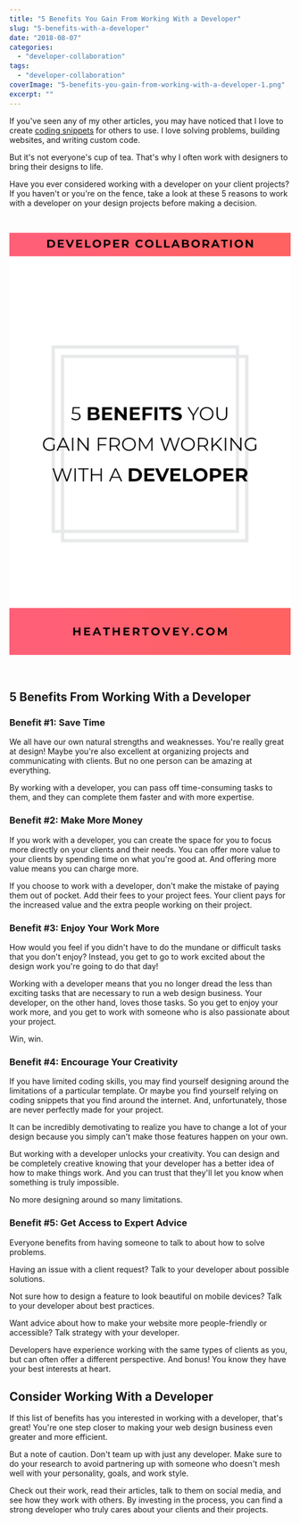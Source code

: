 ```yaml
---
title: "5 Benefits You Gain From Working With a Developer"
slug: "5-benefits-with-a-developer"
date: "2018-08-07"
categories: 
  - "developer-collaboration"
tags: 
  - "developer-collaboration"
coverImage: "5-benefits-you-gain-from-working-with-a-developer-1.png"
excerpt: ""
---
```


If you've seen any of my other articles, you may have noticed that I love to create [coding snippets](/blog?tag=code%20snippets) for others to use. I love solving problems, building websites, and writing custom code.

But it's not everyone's cup of tea. That's why I often work with designers to bring their designs to life.

Have you ever considered working with a developer on your client projects? If you haven't or you're on the fence, take a look at these 5 reasons to work with a developer on your design projects before making a decision.

  

![ 5 Incredible Benefits You Gain From Working With a Developer ](./images/5-benefits-you-gain-from-working-with-a-developer.png)

  

## 5 Benefits From Working With a Developer

### Benefit #1: Save Time

We all have our own natural strengths and weaknesses. You're really great at design! Maybe you're also excellent at organizing projects and communicating with clients. But no one person can be amazing at everything.

By working with a developer, you can pass off time-consuming tasks to them, and they can complete them faster and with more expertise.

### Benefit #2: Make More Money

If you work with a developer, you can create the space for you to focus more directly on your clients and their needs. You can offer more value to your clients by spending time on what you're good at. And offering more value means you can charge more.

If you choose to work with a developer, don't make the mistake of paying them out of pocket. Add their fees to your project fees. Your client pays for the increased value and the extra people working on their project.

### Benefit #3: Enjoy Your Work More

How would you feel if you didn't have to do the mundane or difficult tasks that you don't enjoy? Instead, you get to go to work excited about the design work you're going to do that day!

Working with a developer means that you no longer dread the less than exciting tasks that are necessary to run a web design business. Your developer, on the other hand, loves those tasks. So you get to enjoy your work more, and you get to work with someone who is also passionate about your project.

Win, win.

### Benefit #4: Encourage Your Creativity

If you have limited coding skills, you may find yourself designing around the limitations of a particular template. Or maybe you find yourself relying on coding snippets that you find around the internet. And, unfortunately, those are never perfectly made for your project.

It can be incredibly demotivating to realize you have to change a lot of your design because you simply can't make those features happen on your own.

But working with a developer unlocks your creativity. You can design and be completely creative knowing that your developer has a better idea of how to make things work. And you can trust that they'll let you know when something is truly impossible.

No more designing around so many limitations.

### Benefit #5: Get Access to Expert Advice

Everyone benefits from having someone to talk to about how to solve problems.

Having an issue with a client request? Talk to your developer about possible solutions.

Not sure how to design a feature to look beautiful on mobile devices? Talk to your developer about best practices.

Want advice about how to make your website more people-friendly or accessible? Talk strategy with your developer.

Developers have experience working with the same types of clients as you, but can often offer a different perspective. And bonus! You know they have your best interests at heart.

## Consider Working With a Developer

If this list of benefits has you interested in working with a developer, that's great! You're one step closer to making your web design business even greater and more efficient.

But a note of caution. Don't team up with just any developer. Make sure to do your research to avoid partnering up with someone who doesn't mesh well with your personality, goals, and work style.

Check out their work, read their articles, talk to them on social media, and see how they work with others. By investing in the process, you can find a strong developer who truly cares about your clients and their projects.
